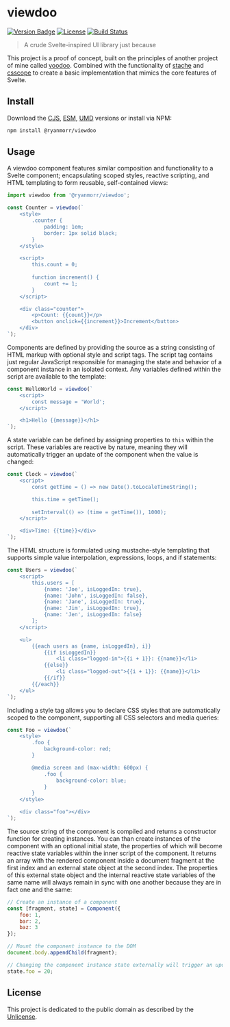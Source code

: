 # viewdoo

[![Version Badge][version-image]][project-url]
[![License][license-image]][license-url]
[![Build Status][build-image]][build-url]

> A crude Svelte-inspired UI library just because

This project is a proof of concept, built on the principles of another project of mine called [voodoo](https://github.com/ryanmorr/voodoo). Combined with the functionality of [stache](https://github.com/ryanmorr/stache) and [csscope](https://github.com/ryanmorr/csscope) to create a basic implementation that mimics the core features of Svelte.

## Install

Download the [CJS](https://github.com/ryanmorr/viewdoo/raw/master/dist/viewdoo.cjs.js), [ESM](https://github.com/ryanmorr/viewdoo/raw/master/dist/viewdoo.esm.js), [UMD](https://github.com/ryanmorr/viewdoo/raw/master/dist/viewdoo.umd.js) versions or install via NPM:

```sh
npm install @ryanmorr/viewdoo
```

## Usage

A viewdoo component features similar composition and functionality to a Svelte component; encapsulating scoped styles, reactive scripting, and HTML templating to form reusable, self-contained views:

```javascript
import viewdoo from '@ryanmorr/viewdoo';

const Counter = viewdoo(`
    <style>
        .counter {
            padding: 1em;
            border: 1px solid black;
        }
    </style>

    <script>
        this.count = 0;
                
        function increment() {
            count += 1;
        }
    </script>

    <div class="counter">
        <p>Count: {{count}}</p>
        <button onclick={{increment}}>Increment</button>
    </div>
`);
```

Components are defined by providing the source as a string consisting of HTML markup with optional style and script tags. The script tag contains just regular JavaScript responsible for managing the state and behavior of a component instance in an isolated context. Any variables defined within the script are available to the template:

```javascript
const HelloWorld = viewdoo(`
    <script>
        const message = 'World';
    </script>

    <h1>Hello {{message}}</h1>
`);
```

A state variable can be defined by assigning properties to `this` within the script. These variables are reactive by nature, meaning they will automatically trigger an update of the component when the value is changed:

```javascript
const Clock = viewdoo(`
    <script>
        const getTime = () => new Date().toLocaleTimeString();

        this.time = getTime();
        
        setInterval(() => (time = getTime()), 1000);
    </script>

    <div>Time: {{time}}</div>
`);
```

The HTML structure is formulated using mustache-style templating that supports simple value interpolation, expressions, loops, and if statements:

```javascript
const Users = viewdoo(`
    <script>
        this.users = [
            {name: 'Joe', isLoggedIn: true},
            {name: 'John', isLoggedIn: false},
            {name: 'Jane', isLoggedIn: true},
            {name: 'Jim', isLoggedIn: true},
            {name: 'Jen', isLoggedIn: false}
        ];
    </script>

    <ul>
        {{each users as {name, isLoggedIn}, i}}
            {{if isLoggedIn}}
                <li class="logged-in">{{i + 1}}: {{name}}</li>
            {{else}}
                <li class="logged-out">{{i + 1}}: {{name}}</li>
            {{/if}}
        {{/each}}
    </ul>
`);
```

Including a style tag allows you to declare CSS styles that are automatically scoped to the component, supporting all CSS selectors and media queries:

```javascript
const Foo = viewdoo(`
    <style>
        .foo {
            background-color: red;
        }

        @media screen and (max-width: 600px) {
            .foo {
                background-color: blue;
            }
        }
    </style>

    <div class="foo"></div>
`);
```

The source string of the component is compiled and returns a constructor function for creating instances. You can than create instances of the component with an optional initial state, the properties of which will become reactive state variables within the inner script of the component. It returns an array with the rendered component inside a document fragment at the first index and an external state object at the second index. The properties of this external state object and the internal reactive state variables of the same name will always remain in sync with one another because they are in fact one and the same:

```javascript
// Create an instance of a component
const [fragment, state] = Component({
    foo: 1,
    bar: 2,
    baz: 3
});

// Mount the component instance to the DOM
document.body.appendChild(fragment);

// Changing the component instance state externally will trigger an update
state.foo = 20;
```

## License

This project is dedicated to the public domain as described by the [Unlicense](http://unlicense.org/).

[project-url]: https://github.com/ryanmorr/viewdoo
[version-image]: https://img.shields.io/github/package-json/v/ryanmorr/viewdoo?color=blue&style=flat-square
[build-url]: https://travis-ci.com/github/ryanmorr/viewdoo
[build-image]: https://img.shields.io/travis/com/ryanmorr/viewdoo?style=flat-square
[license-image]: https://img.shields.io/github/license/ryanmorr/viewdoo?color=blue&style=flat-square
[license-url]: UNLICENSE